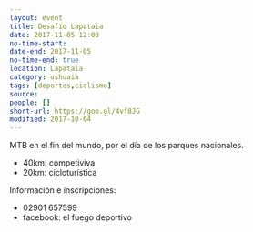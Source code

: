 ```yaml
---
layout: event 
title: Desafío Lapataia
date: 2017-11-05 12:00
no-time-start: 
date-end: 2017-11-05
no-time-end: true
location: Lapataia
category: ushuaia
tags: [deportes,ciclismo]
source: 
people: []
short-url: https://goo.gl/4vf8JG
modified: 2017-10-04
---
```


MTB en el fin del mundo, por el día de los parques nacionales.

- 40km: competiviva
- 20km: cicloturística

Información e inscripciones:

- 02901 657599
- facebook: el fuego deportivo
